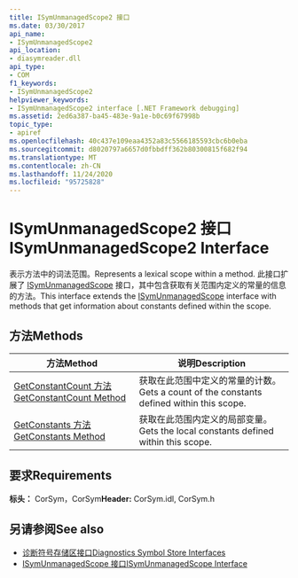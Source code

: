 ```yaml
---
title: ISymUnmanagedScope2 接口
ms.date: 03/30/2017
api_name:
- ISymUnmanagedScope2
api_location:
- diasymreader.dll
api_type:
- COM
f1_keywords:
- ISymUnmanagedScope2
helpviewer_keywords:
- ISymUnmanagedScope2 interface [.NET Framework debugging]
ms.assetid: 2ed6a387-ba45-483e-9a1e-b0c69f67998b
topic_type:
- apiref
ms.openlocfilehash: 40c437e109eaa4352a83c5566185593cbc6b0eba
ms.sourcegitcommit: d8020797a6657d0fbbdff362b80300815f682f94
ms.translationtype: MT
ms.contentlocale: zh-CN
ms.lasthandoff: 11/24/2020
ms.locfileid: "95725828"
---
```

# <a name="isymunmanagedscope2-interface"></a><span data-ttu-id="2c3c7-102">ISymUnmanagedScope2 接口</span><span class="sxs-lookup"><span data-stu-id="2c3c7-102">ISymUnmanagedScope2 Interface</span></span>

<span data-ttu-id="2c3c7-103">表示方法中的词法范围。</span><span class="sxs-lookup"><span data-stu-id="2c3c7-103">Represents a lexical scope within a method.</span></span> <span data-ttu-id="2c3c7-104">此接口扩展了 [ISymUnmanagedScope](isymunmanagedscope-interface.md) 接口，其中包含获取有关范围内定义的常量的信息的方法。</span><span class="sxs-lookup"><span data-stu-id="2c3c7-104">This interface extends the [ISymUnmanagedScope](isymunmanagedscope-interface.md) interface with methods that get information about constants defined within the scope.</span></span>  
  
## <a name="methods"></a><span data-ttu-id="2c3c7-105">方法</span><span class="sxs-lookup"><span data-stu-id="2c3c7-105">Methods</span></span>  
  
|<span data-ttu-id="2c3c7-106">方法</span><span class="sxs-lookup"><span data-stu-id="2c3c7-106">Method</span></span>|<span data-ttu-id="2c3c7-107">说明</span><span class="sxs-lookup"><span data-stu-id="2c3c7-107">Description</span></span>|  
|------------|-----------------|  
|[<span data-ttu-id="2c3c7-108">GetConstantCount 方法</span><span class="sxs-lookup"><span data-stu-id="2c3c7-108">GetConstantCount Method</span></span>](isymunmanagedscope2-getconstantcount-method.md)|<span data-ttu-id="2c3c7-109">获取在此范围中定义的常量的计数。</span><span class="sxs-lookup"><span data-stu-id="2c3c7-109">Gets a count of the constants defined within this scope.</span></span>|  
|[<span data-ttu-id="2c3c7-110">GetConstants 方法</span><span class="sxs-lookup"><span data-stu-id="2c3c7-110">GetConstants Method</span></span>](isymunmanagedscope2-getconstants-method.md)|<span data-ttu-id="2c3c7-111">获取在此范围内定义的局部变量。</span><span class="sxs-lookup"><span data-stu-id="2c3c7-111">Gets the local constants defined within this scope.</span></span>|  
  
## <a name="requirements"></a><span data-ttu-id="2c3c7-112">要求</span><span class="sxs-lookup"><span data-stu-id="2c3c7-112">Requirements</span></span>  

 <span data-ttu-id="2c3c7-113">**标头：** CorSym，CorSym</span><span class="sxs-lookup"><span data-stu-id="2c3c7-113">**Header:** CorSym.idl, CorSym.h</span></span>  
  
## <a name="see-also"></a><span data-ttu-id="2c3c7-114">另请参阅</span><span class="sxs-lookup"><span data-stu-id="2c3c7-114">See also</span></span>

- [<span data-ttu-id="2c3c7-115">诊断符号存储区接口</span><span class="sxs-lookup"><span data-stu-id="2c3c7-115">Diagnostics Symbol Store Interfaces</span></span>](diagnostics-symbol-store-interfaces.md)
- [<span data-ttu-id="2c3c7-116">ISymUnmanagedScope 接口</span><span class="sxs-lookup"><span data-stu-id="2c3c7-116">ISymUnmanagedScope Interface</span></span>](isymunmanagedscope-interface.md)
